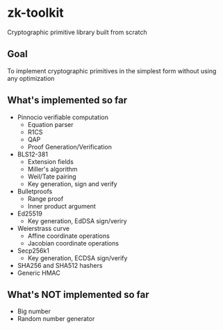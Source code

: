 # zk-toolkit
Cryptographic primitive library built from scratch

## Goal
To implement cryptographic primitives in the simplest form without using any optimization

## What's implemented so far
- Pinnocio verifiable computation
  - Equation parser
  - R1CS
  - QAP
  - Proof Generation/Verification
- BLS12-381 
  - Extension fields
  - Miller's algorithm
  - Weil/Tate pairing
  - Key generation, sign and verify
- Bulletproofs
  - Range proof
  - Inner product argument
- Ed25519
  - Key generation, EdDSA sign/veriry
- Weierstrass curve
  - Affine coordinate operations
  - Jacobian coordinate operations
- Secp256k1
  - Key generation, ECDSA sign/verify
- SHA256 and SHA512 hashers
- Generic HMAC

## What's NOT implemented so far
- Big number
- Random number generator

